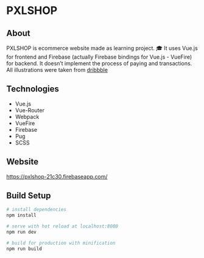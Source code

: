 # PXLSHOP

## About

PXLSHOP is ecommerce website made as learning project. :mortar_board:
It uses Vue.js for frontend and Firebase (actually Firebase bindings for Vue.js - VueFire) for backend.
It doesn’t implement the process of paying and transactions.
All illustrations were taken from [dribbble](https://dribbble.com/)

## Technologies

- Vue.js
- Vue-Router
- Webpack
- VueFire
- Firebase
- Pug
- SCSS

## Website

https://pxlshop-21c30.firebaseapp.com/

## Build Setup

``` bash
# install dependencies
npm install

# serve with hot reload at localhost:8080
npm run dev

# build for production with minification
npm run build
```
